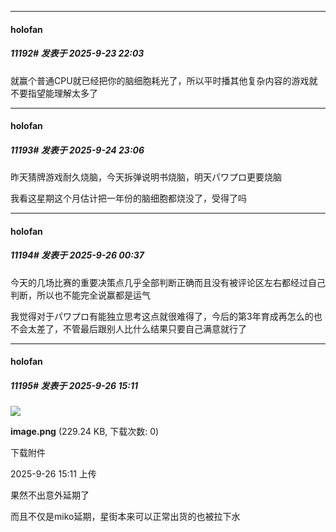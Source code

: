 ﻿
*****

####  holofan  
##### 11192#       发表于 2025-9-23 22:03

就赢个普通CPU就已经把你的脑细胞耗光了，所以平时播其他复杂内容的游戏就不要指望能理解太多了

*****

####  holofan  
##### 11193#       发表于 2025-9-24 23:06

昨天猜牌游戏耐久烧脑，今天拆弹说明书烧脑，明天パワプロ更要烧脑

我看这星期这个月估计把一年份的脑细胞都烧没了，受得了吗


*****

####  holofan  
##### 11194#       发表于 2025-9-26 00:37

今天的几场比赛的重要决策点几乎全部判断正确而且没有被评论区左右都经过自己判断，所以也不能完全说赢都是运气

我觉得对于パワプロ有能独立思考这点就很难得了，今后的第3年育成再怎么的也不会太差了，不管最后跟别人比什么结果只要自己满意就行了

*****

####  holofan  
##### 11195#       发表于 2025-9-26 15:11

<img src="https://img.stage1st.com/forum/202509/26/151124kcahge9mzrazvcaz.png" referrerpolicy="no-referrer">

<strong>image.png</strong> (229.24 KB, 下载次数: 0)

下载附件

2025-9-26 15:11 上传

果然不出意外延期了

而且不仅是miko延期，星街本来可以正常出货的也被拉下水

